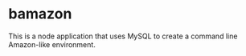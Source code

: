 # bamazon
This is a node application that uses MySQL to create a command line Amazon-like environment. 
